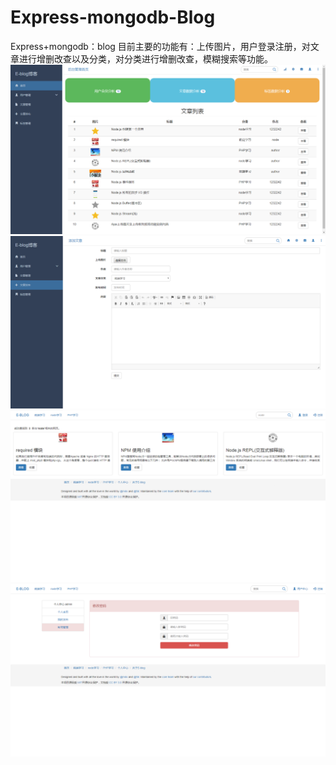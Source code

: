 # Express-mongodb-Blog
Express+mongodb：blog
目前主要的功能有：上传图片，用户登录注册，对文章进行增删改查以及分类，对分类进行增删改查，模糊搜索等功能。
<img src = "/public/images/backdor/backdor.png">
<img src = "/public/images/backdor/backdor-passageAdd.png">
<img src = "/public/images/view/search.png">
<img src = "/public/images/view/change.png">
